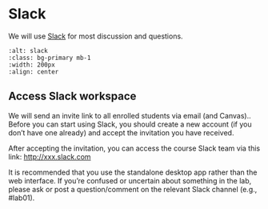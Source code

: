 # Slack

We will use [Slack](https://slack.com/) for most discussion and questions. 


```{image} images/slack.png
:alt: slack
:class: bg-primary mb-1
:width: 200px
:align: center
```

## Access Slack workspace

We will send an invite link to all enrolled students via email (and Canvas).. Before you can start using Slack, you should create a new account (if you don’t have one already) and accept the invitation you have received.

After accepting the invitation, you can access the course Slack team via this link: http://xxx.slack.com

It is recommended that you use the standalone desktop app rather than the web interface. If you’re confused or uncertain about something in the lab, please ask or post a question/comment on the relevant Slack channel (e.g., #lab01). 